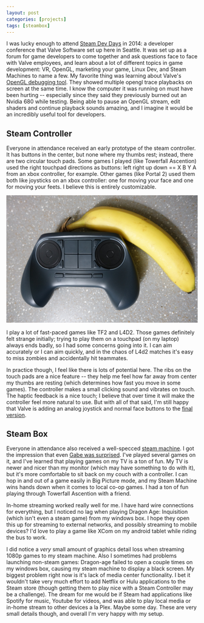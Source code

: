 ```yaml
---
layout: post
categories: [projects]
tags: [steambox]
---
```

   [Steam Dev Days]: http://www.steamdevdays.com/
   [Gabe was surprised]: https://youtu.be/hOCl8-_mSUA?list=PLckFgM6dUP2hc4iy-IdKFtqR9TeZWMPjm&t=570
   [OpenGL debugging tool]: https://youtu.be/45O7WTc6k2Y?list=PLckFgM6dUP2hc4iy-IdKFtqR9TeZWMPjm&t=2436
   [final version]: http://store.steampowered.com/universe/controller
   [steam machine]: http://www.tomshardware.com/news/steam-box-machine-gigabyte-brix-pro,25799.html

I was lucky enough to attend [Steam Dev Days] in 2014: a developer conference that Valve Software set up here in Seattle. It was set up as a forum for game developers to come together and ask questions face to face with Valve employees, and learn about a lot of different topics in game development: VR, OpenGL, marketing your game, Linux Dev, and Steam Machines to name a few. My favorite thing was learning about Valve's [OpenGL debugging tool]. They showed multiple opengl trace playbacks on screen at the same time. I know the computer it was running on must have been hurting -- especially since they said they previously burned out an Nvidia 680 while testing. Being able to pause an OpenGL stream, edit shaders and continue playback sounds amazing, and I imagine it would be an incredibly useful tool for developers.

<!--more-->

Steam Controller
----------------

Everyone in attendance received an early prototype of the steam controller. It has buttons in the center, but none where my thumbs rest; instead, there are two circular touch pads. Some games I played (like Towerfall Ascention) used the right touchpad directions as buttons: left right up down == X B Y A from an xbox controller, for example. Other games (like Portal 2) used them both like joysticks on an xbox controller: one for moving your face and one for moving your feets. I believe this is entirely customizable.
   

<a class="image centered"><img src="/images/controller.png" alt="Steam Controller Prototype" /></a>

I play a lot of fast-paced games like TF2 and L4D2. Those games definitely felt strange initially; trying to play them on a touchpad (on my laptop) always ends badly, so I had some concerns going into it. I can aim accurately or I can aim quickly, and in the chaos of L4d2 matches it's easy to miss zombies and accidentally hit teammates. 

In practice though, I feel like there is lots of potential here. The ribs on the touch pads are a nice feature -- they help me feel how far away from center my thumbs are resting (which determines how fast you move in some games). The controller makes a small clicking sound and vibrates on touch. The haptic feedback is a nice touch; I believe that over time it will make the controller feel more natural to use. But with all of that said, I'm still happy that Valve is adding an analog joystick and normal face buttons to the [final version].

Steam Box
---------

Everyone in attendance also received a well-specced [steam machine]. I got the impression that even [Gabe was surprised]. I've played several games on it, and I've learned that playing games on my TV is a ton of fun. My TV is newer and nicer than my monitor (which may have something to do with it), but it's more comfortable to sit back on my couch with a controller. I can hop in and out of a game easily in Big Picture mode, and my Steam Machine wins hands down when it comes to local co-op games. I had a ton of fun playing through Towerfall Ascention with a friend.

In-home streaming worked really well for me. I have hard wire connections for everything, but I noticed no lag when playing Dragon Age: Inquisition (which isn't even a steam game) from my windows box. I hope they open this up for streaming to external networks, and possibly streaming to mobile devices? I'd love to play a game like XCom on my android tablet while riding the bus to work.

I did notice a *very* small amount of graphics detail loss when streaming 1080p games to my steam machine. Also I sometimes had problems launching non-steam games: Dragon-age failed to open a couple times on my windows box, causing my steam machine to display a black screen. My biggest problem right now is it's lack of media center functionality. I bet it wouldn't take very much effort to add Netflix or Hulu applications to the Steam store (though getting them to play nice with a Steam Controller may be a challenge). The dream for me would be if Steam had applications like Spotify for music, Youtube for videos, and was able to play local media or in-home stream to other devices a la Plex. Maybe some day. These are very small details though, and overall I'm very happy with my setup.

